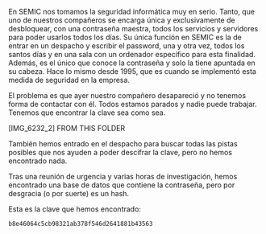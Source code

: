 En SEMIC nos tomamos la seguridad informática muy en serio. Tanto, que uno de nuestros compañeros se encarga única y exclusivamente de desbloquear, con una contraseña maestra, todos los servicios y servidores para poder usarlos todos los días. Su única función en SEMIC es la de entrar en un despacho y escribir el password, una y otra vez, todos los santos días y en una sala con un ordenador específico para esta finalidad. Además, es el único que conoce la contraseña y solo la tiene apuntada en su cabeza. Hace lo mismo desde 1995, que es cuando se implementó esta medida de seguridad en la empresa.

El problema es que ayer nuestro compañero desapareció y no tenemos forma de contactar con él. Todos estamos parados y nadie puede trabajar. Tenemos que encontrar la clave sea como sea.

[IMG_6232_2] FROM THIS FOLDER

También hemos entrado en el despacho para buscar todas las pistas posibles que nos ayuden a poder descifrar la clave, pero no hemos encontrado nada.

Tras una reunión de urgencia y varias horas de investigación, hemos encontrado una base de datos que contiene la contraseña, pero por desgracia (o por suerte) es un hash.

Esta es la clave que hemos encontrado:

```
b8e46064c5cb98321ab378f546d2641881b43563
```
